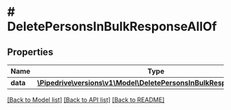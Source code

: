 # # DeletePersonsInBulkResponseAllOf

## Properties

Name | Type | Description | Notes
------------ | ------------- | ------------- | -------------
**data** | [**\Pipedrive\versions\v1\Model\DeletePersonsInBulkResponseAllOfData**](DeletePersonsInBulkResponseAllOfData.md) |  |

[[Back to Model list]](../README.md#documentation-for-models) [[Back to API list]](../README.md#documentation-for-api-endpoints) [[Back to README]](../README.md)

